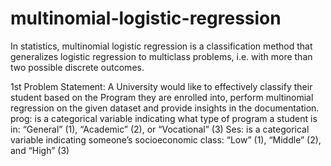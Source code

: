 # multinomial-logistic-regression
In statistics, multinomial logistic regression is a classification method that generalizes logistic regression to multiclass problems, i.e. with more than two possible discrete outcomes.

1st Problem Statement: 
A University would like to effectively classify their student based on the Program they are enrolled into, perform multinomial regression on the given dataset and provide insights in the documentation.
prog: is a categorical variable indicating what type of program a student is in: “General” (1), “Academic” (2), or “Vocational” (3)
Ses: is a categorical variable indicating someone’s socioeconomic class: “Low” (1), “Middle” (2), and “High” (3)
